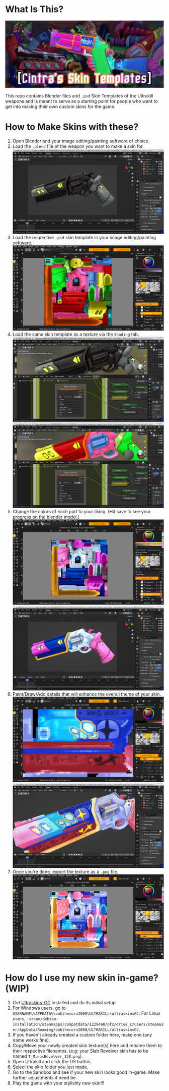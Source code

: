 # What Is This?

![Repo Header](https://github.com/EdaKris/cintra-skins/blob/master/frontend/skin%20template%20wallpaper.png?raw=true "Cintra's Skin Templates")

This repo contains Blender files and `.psd` Skin Templates of the Ultrakill weapons and is meant to serve as a starting point for people who want to get into making their own custom skins for the game. 
# How to Make Skins with these?
1. Open Blender and your image editing/painting software of choice.
2. Load the `.blend` file of the weapon you want to make a skin for.
  ![](https://github.com/EdaKris/cintra-skins/blob/master/frontend/tutorial%20steps/2_loadBlend.jpg?raw=true)
3. Load the respective `.psd` skin template in your image editing/painting software.
![](https://github.com/EdaKris/cintra-skins/blob/master/frontend/tutorial%20steps/2_loadPSD_edit.jpg?raw=true)
4. Load the same skin template as a texture via the `Shading` tab.
![](https://github.com/EdaKris/cintra-skins/blob/master/frontend/tutorial%20steps/3_loadPSD_a.jpg?raw=true)
![](https://github.com/EdaKris/cintra-skins/blob/master/frontend/tutorial%20steps/3_loadPSD_b.jpg?raw=true)
6. Change the colors of each part to your liking. (Hit save to see your progress on the blender model.)
![](https://github.com/EdaKris/cintra-skins/blob/master/frontend/tutorial%20steps/4_changeColors.jpg?raw=true)
![](https://github.com/EdaKris/cintra-skins/blob/master/frontend/tutorial%20steps/4_changeColors_blndSide.jpg?raw=true)
7. Paint/Draw/Add details that will enhance the overall theme of your skin.
![](https://github.com/EdaKris/cintra-skins/blob/master/frontend/tutorial%20steps/5_paintDetails.jpg?raw=true)
![](https://github.com/EdaKris/cintra-skins/blob/master/frontend/tutorial%20steps/5_paintDetails_blndSide.jpg?raw=true)
8. Once you're done, export the texture as a `.png` file.
![](https://github.com/EdaKris/cintra-skins/blob/master/frontend/tutorial%20steps/6_done.jpg?raw=true)
# How do I use my new skin in-game? (WIP)
1. Get [Ultraskins-GC](https://thunderstore.io/c/ultrakill/p/bobthecorn/ULTRASKINS_GC/) installed and do its initial setup.
2. For Windows users, go to `USERNAME\%APPDATA%\bobthecorn2000\ULTRAKILL\ultraskinsGC`. For Linux users, `.steam/debian-installation/steamapps/compatdata/1229490/pfx/drive_c/users/steamuser/AppData/Roaming/bobthecorn2000/ULTRAKILL/ultraskinsGC`.
3. If you haven't already created a custom folder here, make one (any name works fine).
4. Copy/Move your newly created skin texture(s) here and rename them to their respective filenames. (e.g: your Slab Revolver skin has to be named `T_MinosRevolver_128.png`).
5. Open Ultrakill and click the US button.
6. Select the skin folder you just made.
7. Go to the Sandbox and see if your new skin looks good in-game. Make further adjustments if need be.
8. Play the game with your stylishly new skin!!!  
